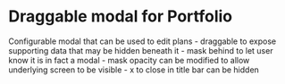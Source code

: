 # Draggable modal for Portfolio

Configurable modal that can be used to edit plans
    - draggable to expose supporting data that may be hidden beneath it
    - mask behind to let user know it is in fact a modal
    - mask opacity can be modified to allow underlying screen to be visible
    - x to close in title bar can be hidden
  